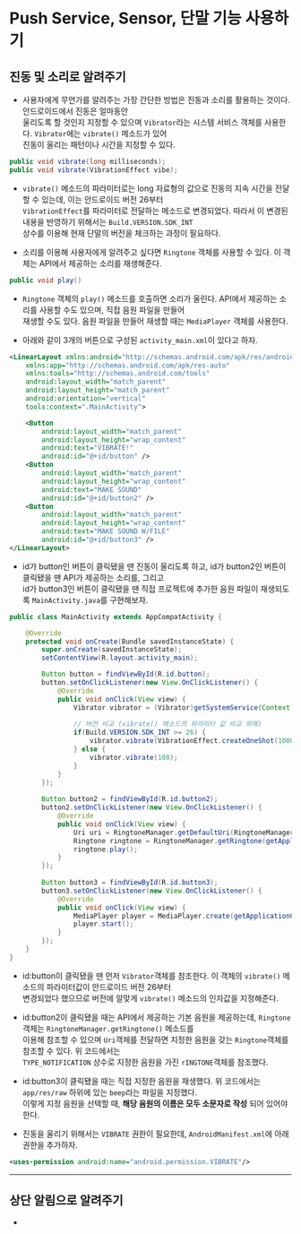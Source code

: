 Push Service, Sensor, 단말 기능 사용하기
======

<h2>진동 및 소리로 알려주기</h2>

* 사용자에게 무언가를 알려주는 가장 간단한 방법은 진동과 소리를 활용하는 것이다. 안드로이드에서 진동은 얼마동안   
  울리도록 할 것인지 지정할 수 있으며 `Vibrator`라는 시스템 서비스 객체를 사용한다. `Vibrator`에는 `vibrate()` 메소드가 있어   
  진동이 울리는 패턴이나 시간을 지정할 수 있다.
```java
public void vibrate(long milliseconds);
public void vibrate(VibrationEffect vibe);
```

* `vibrate()` 메소드의 파라미터로는 long 자료형의 값으로 진동의 지속 시간을 전달할 수 있는데, 이는 안드로이드 버전 26부터   
  `VibrationEffect`를 파라미터로 전달하는 메소드로 변경되었다. 따라서 이 변경된 내용을 반영하기 위해서는 `Build.VERSION.SDK_INT`   
  상수를 이용해 현재 단말의 버전을 체크하는 과정이 필요하다.

* 소리를 이용해 사용자에게 알려주고 싶다면 `Ringtone` 객체를 사용할 수 있다. 이 객체는 API에서 제공하는 소리를 재생해준다.
```java
public void play()
```

* `Ringtone` 객체의 `play()` 메소드를 호출하면 소리가 울린다. API에서 제공하는 소리를 사용할 수도 있으며, 직접 음원 파일을 만들어   
  재생할 수도 있다. 음원 파일을 만들어 재생할 때는 `MediaPlayer` 객체를 사용한다.

* 아래와 같이 3개의 버튼으로 구성된 `activity_main.xml`이 있다고 하자.
```xml
<LinearLayout xmlns:android="http://schemas.android.com/apk/res/android"
    xmlns:app="http://schemas.android.com/apk/res-auto"
    xmlns:tools="http://schemas.android.com/tools"
    android:layout_width="match_parent"
    android:layout_height="match_parent"
    android:orientation="vertical"
    tools:context=".MainActivity">

    <Button
        android:layout_width="match_parent"
        android:layout_height="wrap_content"
        android:text="VIBRATE!"
        android:id="@+id/button" />
    <Button
        android:layout_width="match_parent"
        android:layout_height="wrap_content"
        android:text="MAKE SOUND"
        android:id="@+id/button2" />
    <Button
        android:layout_width="match_parent"
        android:layout_height="wrap_content"
        android:text="MAKE SOUND W/FILE"
        android:id="@+id/button3" />
</LinearLayout>
```

* id가 button인 버튼이 클릭됐을 땐 진동이 울리도록 하고, id가 button2인 버튼이 클릭됐을 땐 API가 제공하는 소리를, 그리고   
  id가 button3인 버튼이 클릭됐을 땐 직접 프로젝트에 추가한 음원 파일이 재생되도록 `MainActivity.java`를 구현해보자.
```java
public class MainActivity extends AppCompatActivity {

    @Override
    protected void onCreate(Bundle savedInstanceState) {
        super.onCreate(savedInstanceState);
        setContentView(R.layout.activity_main);

        Button button = findViewById(R.id.button);
        button.setOnClickListener(new View.OnClickListener() {
            @Override
            public void onClick(View view) {
                Vibrator vibrator = (Vibrator)getSystemService(Context.VIBRATOR_SERVICE);
                
                // 버전 비교 (vibrate() 메소드의 파라미터 값 비교 위해)
                if(Build.VERSION.SDK_INT >= 26) {
                    vibrator.vibrate(VibrationEffect.createOneShot(1000, 10));
                } else {
                    vibrator.vibrate(100);
                }
            }
        });
        
        Button button2 = findViewById(R.id.button2);
        button2.setOnClickListener(new View.OnClickListener() {
            @Override
            public void onClick(View view) {
                Uri uri = RingtoneManager.getDefaultUri(RingtoneManager.TYPE_NOTIFICATION);
                Ringtone ringtone = RingtoneManager.getRingtone(getApplicationContext(), uri);
                ringtone.play();
            }
        });
        
        Button button3 = findViewById(R.id.button3);
        button3.setOnClickListener(new View.OnClickListener() {
            @Override
            public void onClick(View view) {
                MediaPlayer player = MediaPlayer.create(getApplicationContext(), R.raw.beep);
                player.start();
            }
        });
    }
}
```

* id:button이 클릭됐을 땐 먼저 `Vibrator`객체를 참조한다. 이 객체의 `vibrate()` 메소드의 파라미터값이 안드로이드 버전 26부터   
  변경되었다 했으므로 버전에 알맞게 `vibrate()` 메소드의 인자값을 지정해준다.
* id:button2이 클릭됐을 때는 API에서 제공하는 기본 음원을 제공하는데, `Ringtone`객체는 `RingtoneManager.getRingtone()` 메소드를   
  이용해 참조할 수 있으며 `Uri`객체를 전달하면 지정한 음원을 갖는 `Ringtone`객체를 참조할 수 있다. 위 코드에서는   
  `TYPE_NOTIFICATION` 상수로 지정한 음원을 가진 `rINGTONE`객체를 참조했다.
* id:button3이 클릭됐을 때는 직접 지정한 음원을 재생했다. 위 코드에서는 `app/res/raw` 하위에 있는 `beep`라는 파일을 지정했다.   
  이렇게 지정 음원을 선택할 때, __해당 음원의 이름은 모두 소문자로 작성__ 되어 있어야 한다.

* 진동을 울리기 위해서는 `VIBRATE` 권한이 필요한데, `AndroidManifest.xml`에 아래 권한을 추가하자.
```xml
<uses-permission android:name="android.permission.VIBRATE"/>
```
<hr/>

<h2>상단 알림으로 알려주기</h2>

* 
